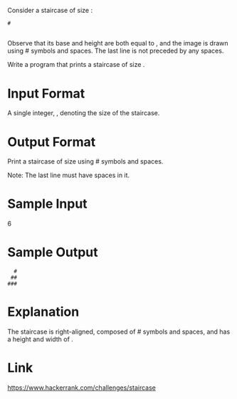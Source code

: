Consider a staircase of size :

    #
   ##
  ###
 ####
Observe that its base and height are both equal to , and the image is drawn using # symbols and spaces. The last line is not preceded by any spaces.

Write a program that prints a staircase of size .

# Input Format

A single integer, , denoting the size of the staircase.

# Output Format

Print a staircase of size  using # symbols and spaces.

Note: The last line must have  spaces in it.

# Sample Input

6 

# Sample Output

      #
     ##
    ###
   ####
  #####
 ######

# Explanation

The staircase is right-aligned, composed of # symbols and spaces, and has a height and width of .

# Link

https://www.hackerrank.com/challenges/staircase
